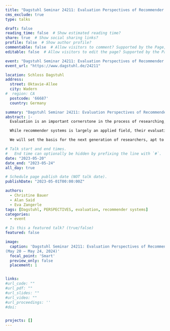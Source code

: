 ```yaml
---
title: "Dagstuhl Seminar 24211: Evaluation Perspectives of Recommender Systems: Driving Research and Education"
cms_exclude: true
type: talks

draft: false
reading_time: false  # Show estimated reading time?
share: true  # Show social sharing links?
profile: false  # Show author profile?
commentable: false  # Allow visitors to comment? Supported by the Page, Post, and Docs content types.
editable: false  # Allow visitors to edit the page? Supported by the Page, Post, and Docs content types.

event: "Dagstuhl Seminar 24211: Evaluation Perspectives of Recommender Systems: Driving Research and Education"
event_url: "https://www.dagstuhl.de/24211"

location: Schloss Dagstuhl
address:
  street: Oktavie-Allee
  city: Wadern
#  region: CA
  postcode: '66687'
  country: Germany

summary: "Dagstuhl Seminar 24211: Evaluation Perspectives of Recommender Systems: Driving Research and Education"
abstract: |-
  Evaluation is an important cornerstone in the process of researching, developing, and deploying recommender systems. This Dagstuhl Seminar aims to shed light on the different and potentially diverging or contradictory perspectives on the evaluation of recommender systems. Building on the discussions and outcomes of the PERSPECTIVES workshop series held at ACM RecSys 2021--2023, the seminar will bring together academia and industry to critically reflect on the state of the evaluation of recommender systems and create a setting for development and growth.

  While recommender systems is largely an applied field, their evaluation builds on and intersects theories from information retrieval, machine learning, and human-computer interaction. Historically, the theories and evaluation approaches in these fields are very different. Thoroughly evaluating recommender systems requires integrating all perspectives. Hence, this seminar will bring together experts from these fields and serve as a vehicle for discussing and developing the state-of-the-art and practice of evaluating recommender systems. The seminar will set the ground for developing recommender systems evaluation metrics, methods, and practices through collaborations and discussions between participants from diverse backgrounds, e.g., academic and industry researchers, industry practitioners, senior and junior. We emphasize the importance of getting and keeping the big picture of a recommender system’s performance in its context of use, for which it is ultimate to incorporate the technical and the human element.

  We will set the basis for the next generation of researchers, apt to evaluate and advance recommender systems thoroughly.

# Talk start and end times.
#   End time can optionally be hidden by prefixing the line with `#`.
date: "2023-05-20"
date_end: "2023-05-24"
all_day: true

# Schedule page publish date (NOT talk date).
publishDate: "2023-05-01T00:00:00Z"

authors:
  - Christine Bauer
  - Alan Said
  - Eva Zangerle
tags: [Dagstuhl, PERSPECTIVES, evaluation, recommender systems]
categories:
  - event

# Is this a featured talk? (true/false)
featured: false

image:
  caption: 'Dagstuhl Seminar 24211: Evaluation Perspectives of Recommender Systems: Driving Research and Education<br>
(May 20 – May 24, 2024)'
  focal_point: 'Smart'
  preview_only: false
  placement: 1


links:
#url_code: ""
#url_pdf: ""
#url_slides: ""
#url_video: ""
#url_proceedings: ''
#doi: 


projects: []
---
```


